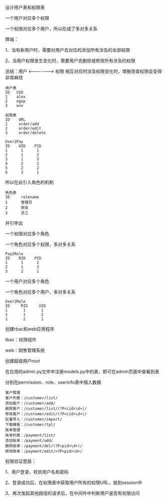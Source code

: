 设计用户表和权限表

一个用户对应多个权限

一个权限对应多个用户，所以形成了多对多关系

弊端：

1、当有新用户时，需要对用户去对应的添加所有涉及的全部权限

2、当用户权限发生变化时，需要用户去删除或修改所有涉及的权限

总结：用户 <-------> 权限 相互对应时涉及权限变化时，增删改查权限会变得非常麻烦

```
用户表                    
ID   UID
1    alex
2    egop
3    wxx
```

```
权限表
ID    URL
1     order/add
2     order/edit
3     order/delete
```

```
User2Pay
ID    UID    PID
1      1      1
2      1      2
3      1      3
4      2      1
5      2      2
6      3      1
```



所以在此引入角色的机制

```
角色表
ID     rolename
1      管理员
2      财务
3      员工
```

并引申出

一个权限对应多个角色

一个角色对应多个权限，多对多关系

```
Pay2Role
ID    RID    PID
1      1      2
2      1      3
3      2      1
```
一个用户对应多个角色

一个角色对应多个用户，多对多关系

```
User2Role
ID     RID     UID
1       1       1
1       1       2
1       2       1
```



创建rbac和web应用程序

tbac：权限组件

web：销售管理系统

创建超级用户root

在应用的admin.py文件中注册models.py中的表，即可在admin页面中查看到表

分别在permission、role、userinfo表中插入数据

```
客户管理
客户列表：/customer/list/
添加客户：/customer/add/
删除客户：/customer/list/(?P<cid>\d+)/
修改客户：/customer/edit/(?P<cid>\d+)/
批量导入：/customer/import/
下载模板：/customer/tpl/
账单管理
账单列表：/payment/list/
添加账单：/payment/add/
删除账单：/payment/del/(?P<pid>\d+)/
修改账单：/payment/edit/<?P<pid>\d+/
```





权限验证思路：

1、用户登录，校验用户名和密码

2、登录成功后，在权限表中获取用户所有的权限URL，放到session中

3、再次发起其他路径的请求后，在中间件中判断用户是否有权限访问